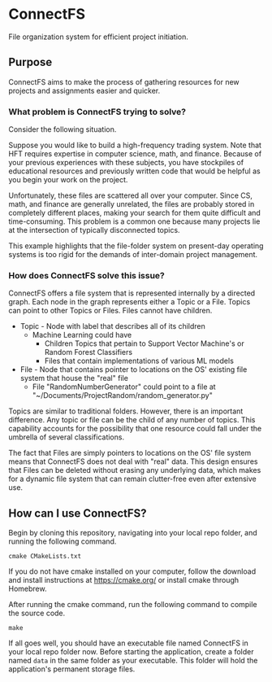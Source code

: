 # ConnectFS
File organization system for efficient project initiation.

## Purpose
ConnectFS aims to make the process of gathering resources for 
new projects and assignments easier and quicker. 

### What problem is ConnectFS trying to solve?

Consider the following situation.

Suppose you would like to build a high-frequency trading system. Note that HFT
requires expertise in computer science, math, and finance. Because of your
previous experiences with these subjects, you have stockpiles of educational
resources and previously written code that would be helpful as you begin your work
on the project.

Unfortunately, these files are scattered all over your computer. Since CS, math, and finance
are generally unrelated, the files are probably stored in completely different places, 
making your search for them quite difficult and time-consuming. This problem is a common
one because many projects lie at the intersection of typically 
disconnected topics. 

This example highlights that the file-folder system on present-day operating systems
is too rigid for the demands of inter-domain project management.

### How does ConnectFS solve this issue?

ConnectFS offers a file system that is represented internally by a directed graph. Each node in the graph
represents either a Topic or a File. Topics can point to other Topics or Files. Files cannot have 
children. 

* Topic - Node with label that describes all of its children
    * Machine Learning could have
        * Children Topics that pertain to Support Vector Machine's or Random Forest Classifiers
        * Files that contain implementations of various ML models
* File - Node that contains pointer to locations on the OS' existing file system that house the "real" file
    * File "RandomNumberGenerator" could point to a file at "~/Documents/ProjectRandom/random_generator.py"

Topics are similar to traditional folders. However, there is an important difference. Any topic or file can be the 
child of any number of topics. This capability accounts for the possibility that one resource could fall under
the umbrella of several classifications.

The fact that Files are simply pointers to locations on the OS' file system means that ConnectFS does not deal with
"real" data. This design ensures that Files can be deleted without erasing any underlying data, which makes
for a dynamic file system that can remain clutter-free even after extensive use.

## How can I use ConnectFS?

Begin by cloning this repository, navigating into your local repo folder, and running the following command.

`cmake CMakeLists.txt`

If you do not have cmake installed on your computer, follow the download and install instructions at https://cmake.org/ or install cmake through Homebrew.

After running the cmake command, run the following command to compile the source code.

`make`

If all goes well, you should have an executable file named ConnectFS in your local repo folder now. Before starting the application, create a folder named `data` in the same folder as your executable. This folder will hold the application's permanent storage files.

